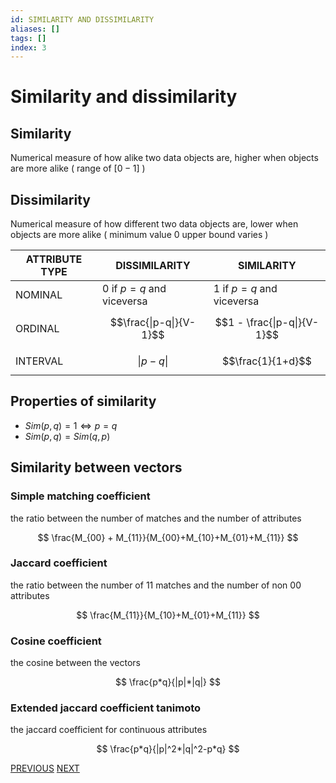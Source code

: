 ```yaml
---
id: SIMILARITY AND DISSIMILARITY
aliases: []
tags: []
index: 3
---
```


# Similarity and dissimilarity

## Similarity

Numerical measure of how alike two data objects are, higher when objects are more alike ( range of $[0-1]$ )

## Dissimilarity

Numerical measure of how different two data objects are, lower when objects are more alike ( minimum value  $0$ upper bound varies )

| ATTRIBUTE TYPE | DISSIMILARITY | SIMILARITY |
| ---- | ---- | ---- |
| NOMINAL | $0$ if $p=q$ and viceversa | $1$ if $p=q$ and viceversa |
| ORDINAL | $$\frac{\|p-q\|}{V-1}$$ | $$1 - \frac{\|p-q\|}{V-1}$$ |
| INTERVAL | $$\|p-q\|$$ | $$\frac{1}{1+d}$$ |

## Properties of similarity

- $Sim(p, q) = 1 \iff p = q$
- $Sim(p, q) = Sim(q, p)$

## Similarity between vectors

### Simple matching coefficient

the ratio between the number of matches and the number of attributes

$$
\frac{M_{00} + M_{11}}{M_{00}+M_{10}+M_{01}+M_{11}}
$$
### Jaccard coefficient

the ratio between the number of $11$ matches and the number of non $00$ attributes

$$
\frac{M_{11}}{M_{10}+M_{01}+M_{11}}
$$
### Cosine coefficient

the cosine between the vectors

$$
\frac{p*q}{|p|*|q|}
$$
### Extended jaccard coefficient tanimoto

the jaccard coefficient for continuous attributes

$$
\frac{p*q}{|p|^2*|q|^2-p*q}
$$

[PREVIOUS](pages/datamining/preprocessing/type_conversions.md) [NEXT](pages/datamining/preprocessing/distances.md)
